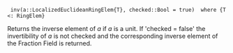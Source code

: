 ```
 inv(a::LocalizedEuclideanRingElem{T}, checked::Bool = true)  where {T <: RingElem}
```

Returns the inverse element of $a$ if $a$ is a unit. If 'checked = false' the invertibility of $a$ is not checked and the corresponding inverse element of the Fraction Field is returned.
